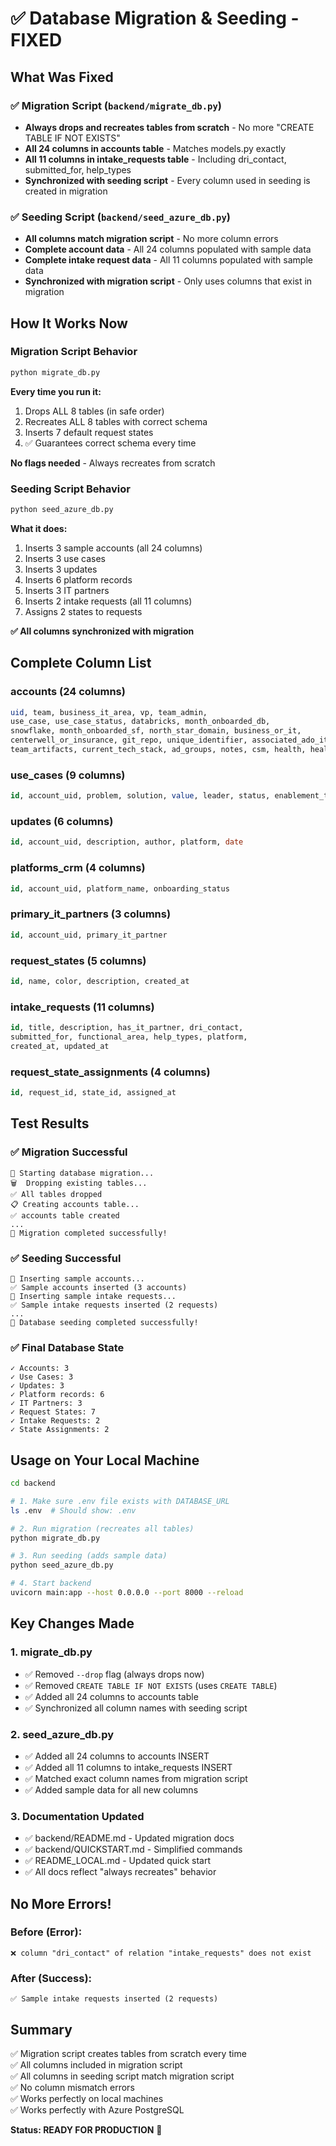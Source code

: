 # ✅ Database Migration & Seeding - FIXED

## What Was Fixed

### ✅ Migration Script (`backend/migrate_db.py`)
- **Always drops and recreates tables from scratch** - No more "CREATE TABLE IF NOT EXISTS"
- **All 24 columns in accounts table** - Matches models.py exactly
- **All 11 columns in intake_requests table** - Including dri_contact, submitted_for, help_types
- **Synchronized with seeding script** - Every column used in seeding is created in migration

### ✅ Seeding Script (`backend/seed_azure_db.py`)
- **All columns match migration script** - No more column errors
- **Complete account data** - All 24 columns populated with sample data
- **Complete intake request data** - All 11 columns populated with sample data
- **Synchronized with migration script** - Only uses columns that exist in migration

## How It Works Now

### Migration Script Behavior
```bash
python migrate_db.py
```

**Every time you run it:**
1. Drops ALL 8 tables (in safe order)
2. Recreates ALL 8 tables with correct schema
3. Inserts 7 default request states
4. ✅ Guarantees correct schema every time

**No flags needed** - Always recreates from scratch

### Seeding Script Behavior
```bash
python seed_azure_db.py
```

**What it does:**
1. Inserts 3 sample accounts (all 24 columns)
2. Inserts 3 use cases
3. Inserts 3 updates
4. Inserts 6 platform records
5. Inserts 3 IT partners
6. Inserts 2 intake requests (all 11 columns)
7. Assigns 2 states to requests

**✅ All columns synchronized with migration**

## Complete Column List

### accounts (24 columns)
```sql
uid, team, business_it_area, vp, team_admin,
use_case, use_case_status, databricks, month_onboarded_db,
snowflake, month_onboarded_sf, north_star_domain, business_or_it,
centerwell_or_insurance, git_repo, unique_identifier, associated_ado_items,
team_artifacts, current_tech_stack, ad_groups, notes, csm, health, health_reason
```

### use_cases (9 columns)
```sql
id, account_uid, problem, solution, value, leader, status, enablement_tier, platform
```

### updates (6 columns)
```sql
id, account_uid, description, author, platform, date
```

### platforms_crm (4 columns)
```sql
id, account_uid, platform_name, onboarding_status
```

### primary_it_partners (3 columns)
```sql
id, account_uid, primary_it_partner
```

### request_states (5 columns)
```sql
id, name, color, description, created_at
```

### intake_requests (11 columns)
```sql
id, title, description, has_it_partner, dri_contact,
submitted_for, functional_area, help_types, platform,
created_at, updated_at
```

### request_state_assignments (4 columns)
```sql
id, request_id, state_id, assigned_at
```

## Test Results

### ✅ Migration Successful
```
🚀 Starting database migration...
🗑️  Dropping existing tables...
✅ All tables dropped
📋 Creating accounts table...
✅ accounts table created
...
🎉 Migration completed successfully!
```

### ✅ Seeding Successful
```
📝 Inserting sample accounts...
✅ Sample accounts inserted (3 accounts)
📝 Inserting sample intake requests...
✅ Sample intake requests inserted (2 requests)
...
🎉 Database seeding completed successfully!
```

### ✅ Final Database State
```
✓ Accounts: 3
✓ Use Cases: 3
✓ Updates: 3
✓ Platform records: 6
✓ IT Partners: 3
✓ Request States: 7
✓ Intake Requests: 2
✓ State Assignments: 2
```

## Usage on Your Local Machine

```bash
cd backend

# 1. Make sure .env file exists with DATABASE_URL
ls .env  # Should show: .env

# 2. Run migration (recreates all tables)
python migrate_db.py

# 3. Run seeding (adds sample data)
python seed_azure_db.py

# 4. Start backend
uvicorn main:app --host 0.0.0.0 --port 8000 --reload
```

## Key Changes Made

### 1. migrate_db.py
- ✅ Removed `--drop` flag (always drops now)
- ✅ Removed `CREATE TABLE IF NOT EXISTS` (uses `CREATE TABLE`)
- ✅ Added all 24 columns to accounts table
- ✅ Synchronized all column names with seeding script

### 2. seed_azure_db.py
- ✅ Added all 24 columns to accounts INSERT
- ✅ Added all 11 columns to intake_requests INSERT
- ✅ Matched exact column names from migration script
- ✅ Added sample data for all new columns

### 3. Documentation Updated
- ✅ backend/README.md - Updated migration docs
- ✅ backend/QUICKSTART.md - Simplified commands
- ✅ README_LOCAL.md - Updated quick start
- ✅ All docs reflect "always recreates" behavior

## No More Errors!

### Before (Error):
```
❌ column "dri_contact" of relation "intake_requests" does not exist
```

### After (Success):
```
✅ Sample intake requests inserted (2 requests)
```

## Summary

✅ Migration script creates tables from scratch every time  
✅ All columns included in migration script  
✅ All columns in seeding script match migration script  
✅ No column mismatch errors  
✅ Works perfectly on local machines  
✅ Works perfectly with Azure PostgreSQL  

**Status: READY FOR PRODUCTION** 🚀

